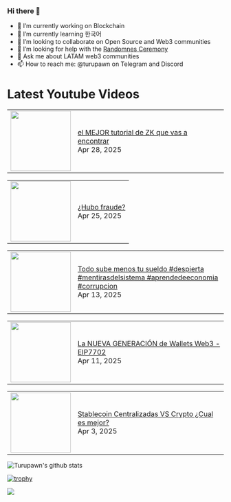 ### Hi there 👋

- 🔭 I’m currently working on Blockchain
- 🌱 I’m currently learning 한국어
- 👯 I’m looking to collaborate on Open Source and Web3 communities
- 🤔 I’m looking for help with the [Randomnes Ceremony](https://github.com/Turupawn/RandomnessCeremony)
- 💬 Ask me about LATAM web3 communities
- 📫 How to reach me: @turupawn on Telegram and Discord

# Latest Youtube Videos

<!-- BLOG-POST-LIST:START --><table><tr><td><a href="https://www.youtube.com/watch?v=fq2OG9WLaXc"><img width="140px" src="https://i.ytimg.com/vi/fq2OG9WLaXc/mqdefault.jpg"></a></td>
<td><a href="https://www.youtube.com/watch?v=fq2OG9WLaXc">el MEJOR tutorial de ZK que vas a encontrar</a><br/>Apr 28, 2025</td></tr></table>
<table><tr><td><a href="https://www.youtube.com/shorts/7gYdvhBjxc0"><img width="140px" src="https://i.ytimg.com/vi/7gYdvhBjxc0/mqdefault.jpg"></a></td>
<td><a href="https://www.youtube.com/shorts/7gYdvhBjxc0">¿Hubo fraude?</a><br/>Apr 25, 2025</td></tr></table>
<table><tr><td><a href="https://www.youtube.com/shorts/3M0t22-yMzA"><img width="140px" src="https://i.ytimg.com/vi/3M0t22-yMzA/mqdefault.jpg"></a></td>
<td><a href="https://www.youtube.com/shorts/3M0t22-yMzA">Todo sube menos tu sueldo #despierta #mentirasdelsistema #aprendedeeconomia #corrupcion</a><br/>Apr 13, 2025</td></tr></table>
<table><tr><td><a href="https://www.youtube.com/watch?v=UR_EyfqaT9g"><img width="140px" src="https://i.ytimg.com/vi/UR_EyfqaT9g/mqdefault.jpg"></a></td>
<td><a href="https://www.youtube.com/watch?v=UR_EyfqaT9g">La NUEVA GENERACIÓN de Wallets Web3 - EIP7702</a><br/>Apr 11, 2025</td></tr></table>
<table><tr><td><a href="https://www.youtube.com/shorts/4JX3kMOwbjo"><img width="140px" src="https://i.ytimg.com/vi/4JX3kMOwbjo/mqdefault.jpg"></a></td>
<td><a href="https://www.youtube.com/shorts/4JX3kMOwbjo">Stablecoin Centralizadas VS Crypto ¿Cual es mejor?</a><br/>Apr 3, 2025</td></tr></table>
<!-- BLOG-POST-LIST:END -->

<!-- YOUTUBE:START -->
<!-- YOUTUBE:END -->

![Turupawn's github stats](https://github-readme-stats.vercel.app/api?username=turupawn&show_icons=true)

[![trophy](https://github-profile-trophy.vercel.app/?username=Turupawn&theme=onedark)](https://github.com/ryo-ma/github-profile-trophy)

<a href="https://github.com/anuraghazra/github-readme-stats">
  <!-- Change the `github-readme-stats.anuraghazra1.vercel.app` to `github-readme-stats.vercel.app`  -->
  <img align="center" src="https://github-readme-stats.anuraghazra1.vercel.app/api/top-langs/?username=Turupawn&layout=compact&theme=radical" />
</a>

<!--
**Turupawn/Turupawn** is a ✨ _special_ ✨ repository because its `README.md` (this file) appears on your GitHub profile.

Here are some ideas to get you started:

- 🔭 I’m currently working on ...
- 🌱 I’m currently learning ...
- 👯 I’m looking to collaborate on ...
- 🤔 I’m looking for help with ...
- 💬 Ask me about ...
- 📫 How to reach me: ...
- 😄 Pronouns: ...
- ⚡ Fun fact: ...
-->
